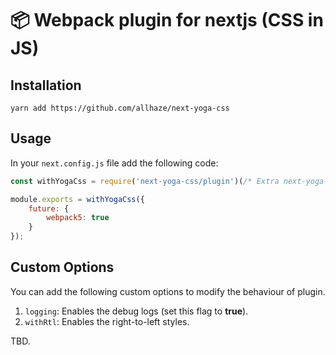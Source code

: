 # 📦 Webpack plugin for nextjs (CSS in JS)

## Installation

```
yarn add https://github.com/allhaze/next-yoga-css
```

## Usage

In your `next.config.js` file add the following code:

```javascript
const withYogaCss = require('next-yoga-css/plugin')(/* Extra next-yoga-css options */);

module.exports = withYogaCss({
    future: {
        webpack5: true
    }
});
```
## Custom Options

You can add the following custom options to modify the behaviour of plugin.

1. `logging`: Enables the debug logs (set this flag to **true**).
2. `withRtl`: Enables the right-to-left styles.

TBD.